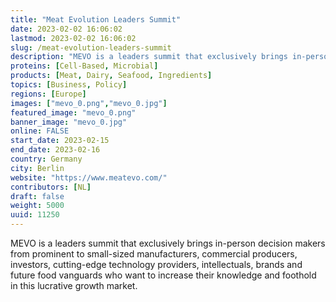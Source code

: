 ```yaml
---
title: "Meat Evolution Leaders Summit"
date: 2023-02-02 16:06:02
lastmod: 2023-02-02 16:06:02
slug: /meat-evolution-leaders-summit
description: "MEVO is a leaders summit that exclusively brings in-person decision makers from prominent to small-sized manufacturers, commercial producers, investors, cutting-edge technology providers, intellectuals, brands and future food vanguards who want to increase their knowledge and foothold in this lucrative growth market."
proteins: [Cell-Based, Microbial]
products: [Meat, Dairy, Seafood, Ingredients]
topics: [Business, Policy]
regions: [Europe]
images: ["mevo_0.png","mevo_0.jpg"]
featured_image: "mevo_0.png"
banner_image: "mevo_0.jpg"
online: FALSE
start_date: 2023-02-15
end_date: 2023-02-16
country: Germany
city: Berlin
website: "https://www.meatevo.com/"
contributors: [NL]
draft: false
weight: 5000
uuid: 11250
---
```

MEVO is a leaders summit that exclusively brings in-person decision
makers from prominent to small-sized manufacturers, commercial
producers, investors, cutting-edge technology providers, intellectuals,
brands and future food vanguards who want to increase their knowledge
and foothold in this lucrative growth market.
